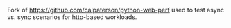 Fork of https://github.com/calpaterson/python-web-perf used to test async vs. sync scenarios for http-based workloads. 

